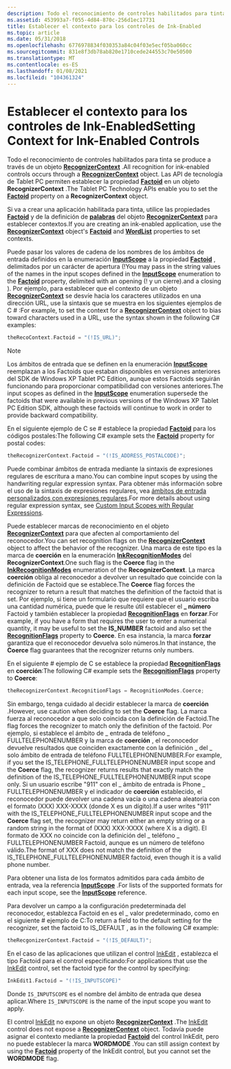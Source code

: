 ```yaml
---
description: Todo el reconocimiento de controles habilitados para tinta se produce a través de un objeto RecognizerContext. Las API de tecnología de Tablet PC permiten establecer la propiedad Factoid en un objeto RecognizerContext.
ms.assetid: 453993a7-f055-4d84-870c-256d1ec17731
title: Establecer el contexto para los controles de Ink-Enabled
ms.topic: article
ms.date: 05/31/2018
ms.openlocfilehash: 6776978834f030353a84c04f03e5ecf05ba060cc
ms.sourcegitcommit: 831e8f3db78ab820e1710cede244553c70e50500
ms.translationtype: MT
ms.contentlocale: es-ES
ms.lasthandoff: 01/08/2021
ms.locfileid: "104361324"
---
```

# <a name="setting-context-for-ink-enabled-controls"></a><span data-ttu-id="5b903-104">Establecer el contexto para los controles de Ink-Enabled</span><span class="sxs-lookup"><span data-stu-id="5b903-104">Setting Context for Ink-Enabled Controls</span></span>

<span data-ttu-id="5b903-105">Todo el reconocimiento de controles habilitados para tinta se produce a través de un objeto [**RecognizerContext**](inkrecognizercontext-class.md) .</span><span class="sxs-lookup"><span data-stu-id="5b903-105">All recognition for ink-enabled controls occurs through a [**RecognizerContext**](inkrecognizercontext-class.md) object.</span></span> <span data-ttu-id="5b903-106">Las API de tecnología de Tablet PC permiten establecer la propiedad [**Factoid**](/windows/desktop/api/msinkaut/nf-msinkaut-iinkrecognizercontext-get_factoid) en un objeto **RecognizerContext** .</span><span class="sxs-lookup"><span data-stu-id="5b903-106">The Tablet PC Technology APIs enable you to set the [**Factoid**](/windows/desktop/api/msinkaut/nf-msinkaut-iinkrecognizercontext-get_factoid) property on a **RecognizerContext** object.</span></span>

<span data-ttu-id="5b903-107">Si va a crear una aplicación habilitada para tinta, utilice las propiedades [**Factoid**](/windows/desktop/api/msinkaut/nf-msinkaut-iinkrecognizercontext-get_factoid) y de la definición de [**palabras**](/windows/desktop/api/msinkaut/nf-msinkaut-iinkrecognizercontext-get_wordlist) del objeto [**RecognizerContext**](inkrecognizercontext-class.md) para establecer contextos.</span><span class="sxs-lookup"><span data-stu-id="5b903-107">If you are creating an ink-enabled application, use the [**RecognizerContext**](inkrecognizercontext-class.md) object's [**Factoid**](/windows/desktop/api/msinkaut/nf-msinkaut-iinkrecognizercontext-get_factoid) and [**WordList**](/windows/desktop/api/msinkaut/nf-msinkaut-iinkrecognizercontext-get_wordlist) properties to set contexts.</span></span>

<span data-ttu-id="5b903-108">Puede pasar los valores de cadena de los nombres de los ámbitos de entrada definidos en la enumeración [**InputScope**](/windows/win32/api/inputscope/ne-inputscope-inputscope) a la propiedad [**Factoid**](/windows/desktop/api/msinkaut/nf-msinkaut-iinkrecognizercontext-get_factoid) , delimitados por un carácter de apertura (!</span><span class="sxs-lookup"><span data-stu-id="5b903-108">You may pass in the string values of the names in the input scopes defined in the [**InputScope**](/windows/win32/api/inputscope/ne-inputscope-inputscope) enumeration to the [**Factoid**](/windows/desktop/api/msinkaut/nf-msinkaut-iinkrecognizercontext-get_factoid) property, delimited with an opening (!</span></span> <span data-ttu-id="5b903-109">y un cierre).</span><span class="sxs-lookup"><span data-stu-id="5b903-109">and a closing ).</span></span> <span data-ttu-id="5b903-110">Por ejemplo, para establecer que el contexto de un objeto [**RecognizerContext**](inkrecognizercontext-class.md) se desvíe hacia los caracteres utilizados en una dirección URL, use la sintaxis que se muestra en los siguientes ejemplos de C \# :</span><span class="sxs-lookup"><span data-stu-id="5b903-110">For example, to set the context for a [**RecognizerContext**](inkrecognizercontext-class.md) object to bias toward characters used in a URL, use the syntax shown in the following C\# examples:</span></span>


```C++
theRecoContext.Factoid = "(!IS_URL)";
```



> [!Note]  
> <span data-ttu-id="5b903-111">Los ámbitos de entrada que se definen en la enumeración [**InputScope**](/windows/win32/api/inputscope/ne-inputscope-inputscope) reemplazan a los Factoids que estaban disponibles en versiones anteriores del SDK de Windows XP Tablet PC Edition, aunque estos Factoids seguirán funcionando para proporcionar compatibilidad con versiones anteriores.</span><span class="sxs-lookup"><span data-stu-id="5b903-111">The input scopes as defined in the [**InputScope**](/windows/win32/api/inputscope/ne-inputscope-inputscope) enumeration supersede the factoids that were available in previous versions of the Windows XP Tablet PC Edition SDK, although these factoids will continue to work in order to provide backward compatibility.</span></span>

 

<span data-ttu-id="5b903-112">En el siguiente ejemplo de C se \# establece la propiedad [**Factoid**](/windows/desktop/api/msinkaut/nf-msinkaut-iinkrecognizercontext-get_factoid) para los códigos postales:</span><span class="sxs-lookup"><span data-stu-id="5b903-112">The following C\# example sets the [**Factoid**](/windows/desktop/api/msinkaut/nf-msinkaut-iinkrecognizercontext-get_factoid) property for postal codes:</span></span>


```C++
theRecognizerContext.Factoid = "(!IS_ADDRESS_POSTALCODE)";
```



<span data-ttu-id="5b903-113">Puede combinar ámbitos de entrada mediante la sintaxis de expresiones regulares de escritura a mano.</span><span class="sxs-lookup"><span data-stu-id="5b903-113">You can combine input scopes by using the handwriting regular expression syntax.</span></span> <span data-ttu-id="5b903-114">Para obtener más información sobre el uso de la sintaxis de expresiones regulares, vea [ámbitos de entrada personalizados con expresiones regulares](custom-input-scopes-with-regular-expressions.md).</span><span class="sxs-lookup"><span data-stu-id="5b903-114">For more details about using regular expression syntax, see [Custom Input Scopes with Regular Expressions](custom-input-scopes-with-regular-expressions.md).</span></span>

<span data-ttu-id="5b903-115">Puede establecer marcas de reconocimiento en el objeto [**RecognizerContext**](inkrecognizercontext-class.md) para que afecten al comportamiento del reconocedor.</span><span class="sxs-lookup"><span data-stu-id="5b903-115">You can set recognition flags on the [**RecognizerContext**](inkrecognizercontext-class.md) object to affect the behavior of the recognizer.</span></span> <span data-ttu-id="5b903-116">Una marca de este tipo es la marca de **coerción** en la enumeración [**InkRecognitionModes**](/windows/desktop/api/msinkaut/ne-msinkaut-inkrecognitionmodes) del **RecognizerContext**.</span><span class="sxs-lookup"><span data-stu-id="5b903-116">One such flag is the **Coerce** flag in the [**InkRecognitionModes**](/windows/desktop/api/msinkaut/ne-msinkaut-inkrecognitionmodes) enumeration of the **RecognizerContext**.</span></span> <span data-ttu-id="5b903-117">La marca **coerción** obliga al reconocedor a devolver un resultado que coincide con la definición de Factoid que se establece.</span><span class="sxs-lookup"><span data-stu-id="5b903-117">The **Coerce** flag forces the recognizer to return a result that matches the definition of the factoid that is set.</span></span> <span data-ttu-id="5b903-118">Por ejemplo, si tiene un formulario que requiere que el usuario escriba una cantidad numérica, puede que le resulte útil establecer el **\_ número** Factoid y también establecer la propiedad [**RecognitionFlags**](/windows/desktop/api/msinkaut/nf-msinkaut-iinkrecognizercontext-get_recognitionflags) en **forzar**.</span><span class="sxs-lookup"><span data-stu-id="5b903-118">For example, if you have a form that requires the user to enter a numerical quantity, it may be useful to set the **IS\_NUMBER** factoid and also set the [**RecognitionFlags**](/windows/desktop/api/msinkaut/nf-msinkaut-iinkrecognizercontext-get_recognitionflags) property to **Coerce**.</span></span> <span data-ttu-id="5b903-119">En esa instancia, la marca **forzar** garantiza que el reconocedor devuelva solo números.</span><span class="sxs-lookup"><span data-stu-id="5b903-119">In that instance, the **Coerce** flag guarantees that the recognizer returns only numbers.</span></span>

<span data-ttu-id="5b903-120">En el siguiente \# ejemplo de C se establece la propiedad [**RecognitionFlags**](/windows/desktop/api/msinkaut/nf-msinkaut-iinkrecognizercontext-get_recognitionflags) en **coerción**:</span><span class="sxs-lookup"><span data-stu-id="5b903-120">The following C\# example sets the [**RecognitionFlags**](/windows/desktop/api/msinkaut/nf-msinkaut-iinkrecognizercontext-get_recognitionflags) property to **Coerce**:</span></span>


```C++
theRecognizerContext.RecognitionFlags = RecognitionModes.Coerce;
```



<span data-ttu-id="5b903-121">Sin embargo, tenga cuidado al decidir establecer la marca de **coerción** .</span><span class="sxs-lookup"><span data-stu-id="5b903-121">However, use caution when deciding to set the **Coerce** flag.</span></span> <span data-ttu-id="5b903-122">La marca fuerza al reconocedor a que solo coincida con la definición de Factoid.</span><span class="sxs-lookup"><span data-stu-id="5b903-122">The flag forces the recognizer to match only the definition of the factoid.</span></span> <span data-ttu-id="5b903-123">Por ejemplo, si establece el ámbito de \_ entrada de teléfono \_ FULLTELEPHONENUMBER y la marca de **coerción** , el reconocedor devuelve resultados que coinciden exactamente con la definición \_ del \_ solo ámbito de entrada de teléfono FULLTELEPHONENUMBER.</span><span class="sxs-lookup"><span data-stu-id="5b903-123">For example, if you set the IS\_TELEPHONE\_FULLTELEPHONENUMBER input scope and the **Coerce** flag, the recognizer returns results that exactly match the definition of the IS\_TELEPHONE\_FULLTELEPHONENUMBER input scope only.</span></span> <span data-ttu-id="5b903-124">Si un usuario escribe "911" con el \_ ámbito de entrada is Phone \_ FULLTELEPHONENUMBER y el indicador de **coerción** establecido, el reconocedor puede devolver una cadena vacía o una cadena aleatoria con el formato (XXX) XXX-XXXX (donde X es un dígito).</span><span class="sxs-lookup"><span data-stu-id="5b903-124">If a user writes "911" with the IS\_TELEPHONE\_FULLTELEPHONENUMBER input scope and the **Coerce** flag set, the recognizer may return either an empty string or a random string in the format of (XXX) XXX-XXXX (where X is a digit).</span></span> <span data-ttu-id="5b903-125">El formato de XXX no coincide con la definición del \_ teléfono \_ FULLTELEPHONENUMBER Factoid, aunque es un número de teléfono válido.</span><span class="sxs-lookup"><span data-stu-id="5b903-125">The format of XXX does not match the definition of the IS\_TELEPHONE\_FULLTELEPHONENUMBER factoid, even though it is a valid phone number.</span></span>

<span data-ttu-id="5b903-126">Para obtener una lista de los formatos admitidos para cada ámbito de entrada, vea la referencia [**InputScope**](/windows/win32/api/inputscope/ne-inputscope-inputscope) .</span><span class="sxs-lookup"><span data-stu-id="5b903-126">For lists of the supported formats for each input scope, see the [**InputScope**](/windows/win32/api/inputscope/ne-inputscope-inputscope) reference.</span></span>

<span data-ttu-id="5b903-127">Para devolver un campo a la configuración predeterminada del reconocedor, establezca Factoid en es el \_ valor predeterminado, como en el siguiente \# ejemplo de C:</span><span class="sxs-lookup"><span data-stu-id="5b903-127">To return a field to the default setting for the recognizer, set the factoid to IS\_DEFAULT , as in the following C\# example:</span></span>


```C++
theRecgonizerContext.Factoid = "(!IS_DEFAULT)";
```



<span data-ttu-id="5b903-128">En el caso de las aplicaciones que utilizan el control [InkEdit](inkedit-control-reference.md) , establezca el tipo Factoid para el control especificando:</span><span class="sxs-lookup"><span data-stu-id="5b903-128">For applications that use the [InkEdit](inkedit-control-reference.md) control, set the factoid type for the control by specifying:</span></span>


```C++
InkEdit1.Factoid = "(!IS_INPUTSCOPE)"
```



<span data-ttu-id="5b903-129">Donde `IS_INPUTSCOPE` es el nombre del ámbito de entrada que desea aplicar.</span><span class="sxs-lookup"><span data-stu-id="5b903-129">Where `IS_INPUTSCOPE` is the name of the input scope you want to apply.</span></span>

<span data-ttu-id="5b903-130">El control [InkEdit](inkedit-control-reference.md) no expone un objeto [**RecognizerContext**](inkrecognizercontext-class.md) .</span><span class="sxs-lookup"><span data-stu-id="5b903-130">The [InkEdit](inkedit-control-reference.md) control does not expose a [**RecognizerContext**](inkrecognizercontext-class.md) object.</span></span> <span data-ttu-id="5b903-131">Todavía puede asignar el contexto mediante la propiedad [**Factoid**](/windows/desktop/api/inked/nf-inked-iinkedit-get_factoid) del control InkEdit, pero no puede establecer la marca **WORDMODE** .</span><span class="sxs-lookup"><span data-stu-id="5b903-131">You can still assign context by using the [**Factoid**](/windows/desktop/api/inked/nf-inked-iinkedit-get_factoid) property of the InkEdit control, but you cannot set the **WORDMODE** flag.</span></span>

 

 
